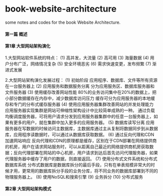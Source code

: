 # book-website-architecture
some notes and codes for the book Website Architecture.

#### 第一篇 概述
#### 第1章 大型网站架构演化
1.大型网站软件系统的特点：
(1) 高并发，大流量
(2) 高可用
(3) 海量数据
(4) 用户分布广泛，网络情况复杂
(5) 安全环境恶劣
(6) 需求快速变更，发布频繁
(7) 渐进式发展

2.大型网站架构演化发展过程：
(1) 初始阶段
应用程序、数据库、文件等所有资源在一台服务器上
(2) 应用服务和数据服务分离
分为应用服务区、数据库服务器和文件服务器
(3) 使用缓存改善网站性能
80%的业务访问集中在20%的数据上，把小部分数据缓存在内存中，减少数据库访问压力
缓存可分为应用服务器的本地缓存和专门的分布式缓存服务器
(4) 使用应用服务器集群改善网站的并发处理能力
应用服务器实现集群是网站可伸缩性架构设计中比较简单成熟的一种。
通过负载均衡调度服务器，可将用户请求分发到应用服务器集群中的任意一台服务器上，如果有更多的用户，就在集群中加入更多的应用服务器。
(5) 数据库读写分离
应用服务器在写数据的时候访问主数据库，主数据库通过主从复制将数据同步到从数据库，应用程序读数据时，可以通过从数据库获取数据。
(6) 通过反向代理和CDN加速网站响应
反向代理和CDN的原理都是缓存，区别在于CDN部署在网络提供商的机房，用户在请求网站服务时，可以从距离自己最近的网络提供商机房获取数据；反向代理部署在网站的中心机房，用户请求到达后首先访问代理服务器，如果代理服务器中缓存了用户的数据，则直接返回。
(7) 使用分布式文件系统和分布式数据库系统
分布式数据库是数据库拆分的最后手段，只有在单表规模非常大的时候才用，更常用的数据库拆分手段的业务分库，将不同业务的数据库部署到不同的物理服务器上。
(8) 使用NoSQL和搜索引擎
(9) 业务拆分
(10) 分布式服务

#### 第2章 大型网站架构模式
